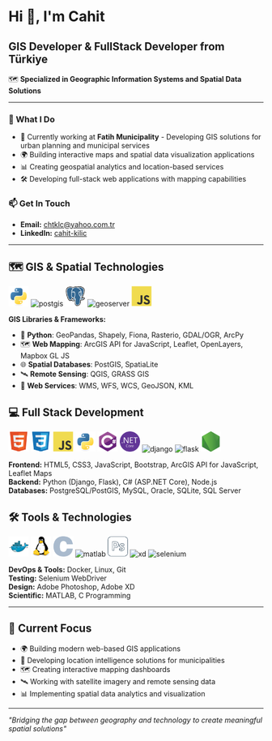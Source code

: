 # Hi 👋, I'm Cahit
## GIS Developer & FullStack Developer from Türkiye

🗺️ **Specialized in Geographic Information Systems and Spatial Data Solutions**

---

### 🚀 What I Do
- 🔭 Currently working at **Fatih Municipality** - Developing GIS solutions for urban planning and municipal services
- 🌍 Building interactive maps and spatial data visualization applications
- 📊 Creating geospatial analytics and location-based services
- 🛠️ Developing full-stack web applications with mapping capabilities

### 📫 Get In Touch
- **Email:** chtklc@yahoo.com.tr
- **LinkedIn:** [cahit-kilic](https://linkedin.com/in/cahit-kilic)

---

## 🗺️ GIS & Spatial Technologies

<p align="left">
<img src="https://raw.githubusercontent.com/devicons/devicon/master/icons/python/python-original.svg" alt="python" width="40" height="40"/>
<img src="https://upload.wikimedia.org/wikipedia/commons/thumb/c/c2/PostGIS_logo.png/256px-PostGIS_logo.png" alt="postgis" width="40" height="40"/>
<img src="https://raw.githubusercontent.com/devicons/devicon/master/icons/postgresql/postgresql-original.svg" alt="postgresql" width="40" height="40"/>
<img src="https://www.value-marktdaten.de/wp-content/uploads/2024/11/gs3-crowdfunding-2.png" alt="geoserver" width="40" height="40"/>
<img src="https://raw.githubusercontent.com/devicons/devicon/master/icons/javascript/javascript-original.svg" alt="javascript" width="40" height="40"/>
</p>

**GIS Libraries & Frameworks:**
- 🐍 **Python**: GeoPandas, Shapely, Fiona, Rasterio, GDAL/OGR, ArcPy
- 🗺️ **Web Mapping**: ArcGIS API for JavaScript, Leaflet, OpenLayers, Mapbox GL JS
- 🌐 **Spatial Databases**: PostGIS, SpatiaLite
- 🛰️ **Remote Sensing**: QGIS, GRASS GIS
- 📡 **Web Services**: WMS, WFS, WCS, GeoJSON, KML

## 💻 Full Stack Development

<p align="left">
<img src="https://raw.githubusercontent.com/devicons/devicon/master/icons/html5/html5-original.svg" alt="html5" width="40" height="40"/>
<img src="https://raw.githubusercontent.com/devicons/devicon/master/icons/css3/css3-original.svg" alt="css3" width="40" height="40"/>
<img src="https://raw.githubusercontent.com/devicons/devicon/master/icons/javascript/javascript-original.svg" alt="javascript" width="40" height="40"/>
<img src="https://raw.githubusercontent.com/devicons/devicon/master/icons/python/python-original.svg" alt="python" width="40" height="40"/>
<img src="https://raw.githubusercontent.com/devicons/devicon/master/icons/csharp/csharp-original.svg" alt="csharp" width="40" height="40"/>
<img src="https://raw.githubusercontent.com/devicons/devicon/master/icons/dotnetcore/dotnetcore-original.svg" alt="aspnet" width="40" height="40"/>
<img src="https://cdn.worldvectorlogo.com/logos/django.svg" alt="django" width="40" height="40"/>
<img src="https://www.vectorlogo.zone/logos/pocoo_flask/pocoo_flask-icon.svg" alt="flask" width="40" height="40"/>
<img src="https://raw.githubusercontent.com/devicons/devicon/master/icons/nodejs/nodejs-original.svg" alt="nodejs" width="40" height="40"/>
</p>

**Frontend:** HTML5, CSS3, JavaScript, Bootstrap, ArcGIS API for JavaScript, Leaflet Maps  
**Backend:** Python (Django, Flask), C# (ASP.NET Core), Node.js  
**Databases:** PostgreSQL/PostGIS, MySQL, Oracle, SQLite, SQL Server  

## 🛠️ Tools & Technologies

<p align="left">
<img src="https://raw.githubusercontent.com/devicons/devicon/master/icons/docker/docker-original.svg" alt="docker" width="40" height="40"/>
<img src="https://raw.githubusercontent.com/devicons/devicon/master/icons/linux/linux-original.svg" alt="linux" width="40" height="40"/>
<img src="https://raw.githubusercontent.com/devicons/devicon/master/icons/c/c-original.svg" alt="c" width="40" height="40"/>
<img src="https://upload.wikimedia.org/wikipedia/commons/2/21/Matlab_Logo.png" alt="matlab" width="40" height="40"/>
<img src="https://raw.githubusercontent.com/devicons/devicon/master/icons/photoshop/photoshop-line.svg" alt="photoshop" width="40" height="40"/>
<img src="https://cdn.worldvectorlogo.com/logos/adobe-xd.svg" alt="xd" width="40" height="40"/>
<img src="https://raw.githubusercontent.com/detain/svg-logos/780f25886640cef088af994181646db2f6b1a3f8/svg/selenium-logo.svg" alt="selenium" width="40" height="40"/>
</p>

**DevOps & Tools:** Docker, Linux, Git  
**Testing:** Selenium WebDriver  
**Design:** Adobe Photoshop, Adobe XD  
**Scientific:** MATLAB, C Programming  

---

## 🎯 Current Focus
- 🌍 Building modern web-based GIS applications
- 📍 Developing location intelligence solutions for municipalities
- 🗺️ Creating interactive mapping dashboards
- 🛰️ Working with satellite imagery and remote sensing data
- 📊 Implementing spatial data analytics and visualization

---

*"Bridging the gap between geography and technology to create meaningful spatial solutions"*
